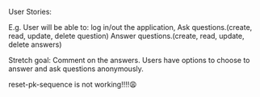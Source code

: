 User Stories:

E.g. User will be able to:
log in/out the application,
Ask questions.(create, read, update, delete question)
Answer questions.(create, read, update, delete answers)

Stretch goal:
Comment on the answers.
Users have options to choose to answer and ask questions anonymously.


reset-pk-sequence is not working!!!!😩

